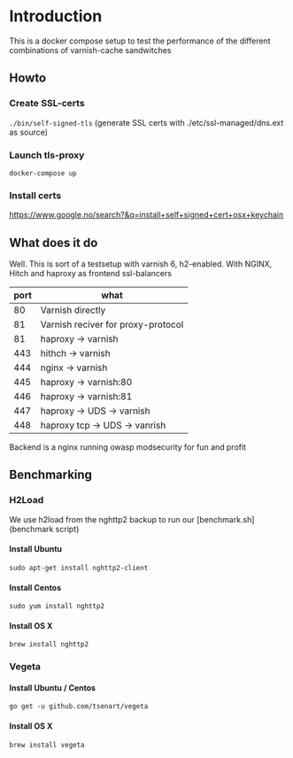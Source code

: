 # Introduction

This is a docker compose setup to test the performance of the different combinations of varnish-cache sandwitches

## Howto

### Create SSL-certs
` ./bin/self-signed-tls ` (generate SSL certs with ./etc/ssl-managed/dns.ext as source)

### Launch tls-proxy
` docker-compose up `

### Install certs
https://www.google.no/search?&q=install+self+signed+cert+osx+keychain

## What does it do

Well. This is sort of a testsetup with varnish 6, h2-enabled. With NGINX, Hitch and haproxy as frontend ssl-balancers

|port|what|
|----|----|
|80| Varnish directly
|81| Varnish reciver for proxy-protocol
|81| haproxy -> varnish
|443|hithch -> varnish 
|444|nginx -> varnish
|445|haproxy -> varnish:80
|446|haproxy -> varnish:81
|447|haproxy -> UDS -> varnish
|448|haproxy tcp -> UDS -> vanrish

Backend is a nginx running owasp modsecurity for fun and profit

## Benchmarking

### H2Load

We use h2load from the nghttp2 backup to run our [benchmark.sh](benchmark script)

#### Install Ubuntu

`sudo apt-get install nghttp2-client`

#### Install Centos
`sudo yum install nghttp2`

#### Install OS X
`brew install nghttp2`

### Vegeta

#### Install Ubuntu / Centos

`go get -u github.com/tsenart/vegeta`

#### Install OS X

`brew install vegeta`



